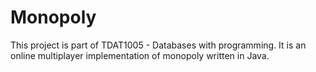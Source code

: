 # Monopoly 

This project is part of TDAT1005 - Databases with programming. It is an online multiplayer implementation of monopoly written in Java. 
